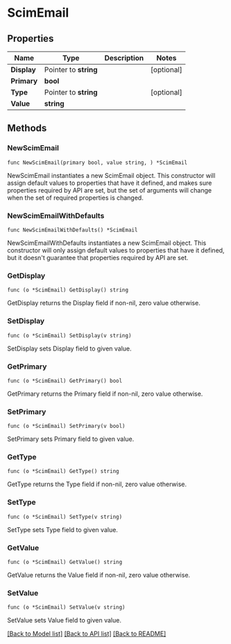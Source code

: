 # ScimEmail

## Properties

Name | Type | Description | Notes
------------ | ------------- | ------------- | -------------
**Display** | Pointer to **string** |  | [optional] 
**Primary** | **bool** |  | 
**Type** | Pointer to **string** |  | [optional] 
**Value** | **string** |  | 

## Methods

### NewScimEmail

`func NewScimEmail(primary bool, value string, ) *ScimEmail`

NewScimEmail instantiates a new ScimEmail object.
This constructor will assign default values to properties that have it defined,
and makes sure properties required by API are set, but the set of arguments
will change when the set of required properties is changed.

### NewScimEmailWithDefaults

`func NewScimEmailWithDefaults() *ScimEmail`

NewScimEmailWithDefaults instantiates a new ScimEmail object.
This constructor will only assign default values to properties that have it defined,
but it doesn't guarantee that properties required by API are set.

### GetDisplay

`func (o *ScimEmail) GetDisplay() string`

GetDisplay returns the Display field if non-nil, zero value otherwise.

### SetDisplay

`func (o *ScimEmail) SetDisplay(v string)`

SetDisplay sets Display field to given value.

### GetPrimary

`func (o *ScimEmail) GetPrimary() bool`

GetPrimary returns the Primary field if non-nil, zero value otherwise.

### SetPrimary

`func (o *ScimEmail) SetPrimary(v bool)`

SetPrimary sets Primary field to given value.

### GetType

`func (o *ScimEmail) GetType() string`

GetType returns the Type field if non-nil, zero value otherwise.

### SetType

`func (o *ScimEmail) SetType(v string)`

SetType sets Type field to given value.

### GetValue

`func (o *ScimEmail) GetValue() string`

GetValue returns the Value field if non-nil, zero value otherwise.

### SetValue

`func (o *ScimEmail) SetValue(v string)`

SetValue sets Value field to given value.


[[Back to Model list]](../README.md#documentation-for-models) [[Back to API list]](../README.md#documentation-for-api-endpoints) [[Back to README]](../README.md)


